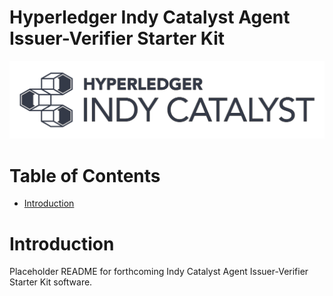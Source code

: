 
# Hyperledger Indy Catalyst Agent Issuer-Verifier Starter Kit <!-- omit in toc -->

![logo](assets/indy-catalyst-logo-bw.png)

# Table of Contents <!-- omit in toc -->
- [Introduction](#introduction)

# Introduction

Placeholder README for forthcoming Indy Catalyst Agent Issuer-Verifier Starter Kit software.
